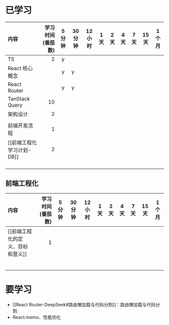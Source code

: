 # 已学习

| 内容                | 学习时间(番茄数) | 5 分钟 | 30 分钟 | 12 小时 | 1 天 | 2 天 | 4 天 | 7 天 | 15 天 | 1 个月 |
| :---------------- | --------: | :--: | ----- | ----- | --- | --- | --- | --- | ---- | ---- |
| TS                |         2 |  y   |       |       |     |     |     |     |      |      |
| React 核心概念        |           |  y   | y     |       |     |     |     |     |      |      |
| React Router      |           |  y   | y     |       |     |     |     |     |      |      |
| TanStack Query    |        10 |      |       |       |     |     |     |     |      |      |
| 架构设计              |         2 |      |       |       |     |     |     |     |      |      |
|                   |           |      |       |       |     |     |     |     |      |      |
| 前端开发流程            |         1 |      |       |       |     |     |     |     |      |      |
| [[前端工程化 学习计划-DB]] |         2 |      |       |       |     |     |     |     |      |      |
|                   |           |      |       |       |     |     |     |     |      |      |
|                   |           |      |       |       |     |     |     |     |      |      |
|                   |           |      |       |       |     |     |     |     |      |      |
|                   |           |      |       |       |     |     |     |     |      |      |



## 前端工程化

| 内容                 | 学习时间(番茄数) | 5 分钟 | 30 分钟 | 12 小时 | 1 天 | 2 天 | 4 天 | 7 天 | 15 天 | 1 个月 |
| :----------------- | --------: | :--: | ----- | ----- | --- | --- | --- | --- | ---- | ---- |
| [[前端工程化的定义、目标和意义]] |         1 |      |       |       |     |     |     |     |      |      |
|                    |           |      |       |       |     |     |     |     |      |      |
|                    |           |      |       |       |     |     |     |     |      |      |
|                    |           |      |       |       |     |     |     |     |      |      |
|                    |           |      |       |       |     |     |     |     |      |      |
|                    |           |      |       |       |     |     |     |     |      |      |
|                    |           |      |       |       |     |     |     |     |      |      |


# 要学习

- [[React Router-DeepSeek#路由懒加载与代码分割]]：路由懒加载与代码分割
- React.memo、性能优化